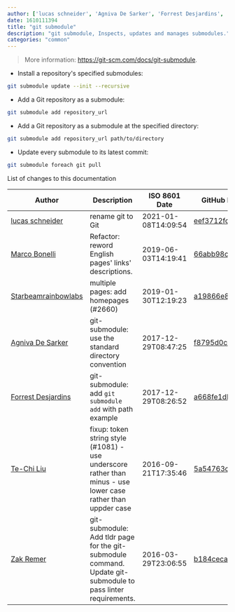```yaml
---
author: ['lucas schneider', 'Agniva De Sarker', 'Forrest Desjardins', 'Zak Remer', 'Starbeamrainbowlabs', 'Marco Bonelli', 'Te-Chi Liu']
date: 1610111394
title: "git submodule"
description: "git submodule, Inspects, updates and manages submodules."
categories: "common"
---
```

> More information: <https://git-scm.com/docs/git-submodule>.

- Install a repository's specified submodules:

```bash
git submodule update --init --recursive
```

- Add a Git repository as a submodule:

```bash
git submodule add repository_url
```

- Add a Git repository as a submodule at the specified directory:

```bash
git submodule add repository_url path/to/directory
```

- Update every submodule to its latest commit:

```bash
git submodule foreach git pull
```
List of changes to this documentation


Author | Description | ISO 8601 Date | GitHub link
------|-----|-----|-----
[lucas schneider](mailto:casdpa@gmail.com) | rename git to Git | 2021-01-08T14:09:54 | [eef3712fc3a6](https://github.com/tldr-pages/tldr/commit/eef3712fc3a6a3774384b2e4ed934583c8349d75)
[Marco Bonelli](mailto:marco@mebeim.net) | Refactor: reword English pages' links' descriptions. | 2019-06-03T14:19:41 | [66abb98ce935](https://github.com/tldr-pages/tldr/commit/66abb98ce935c0f4516bf30c4d6da72180d5a3ab)
[Starbeamrainbowlabs](mailto:sbrl@starbeamrainbowlabs.com) | multiple pages: add homepages (#2660) | 2019-01-30T12:19:23 | [a19866e88add](https://github.com/tldr-pages/tldr/commit/a19866e88addb239484637579b17e7c6ea9b53aa)
[Agniva De Sarker](mailto:agnivade@yahoo.co.in) | git-submodule: use the standard directory convention | 2017-12-29T08:47:25 | [f8795d0c0129](https://github.com/tldr-pages/tldr/commit/f8795d0c0129f1a2e5b2f073cdacc8f8642ef188)
[Forrest Desjardins](mailto:desjardinsfg@gmail.com) | git-submodule: add `git submodule add` with path example | 2017-12-29T08:26:52 | [a668fe1db345](https://github.com/tldr-pages/tldr/commit/a668fe1db3456456074391ca9bf6af46aa657f32)
[Te-Chi Liu](mailto:liuderchi@gmail.com) | fixup: token string style (#1081) - use underscore rather than minus - use lower case rather than uppder case | 2016-09-21T17:35:46 | [5a54763c72d1](https://github.com/tldr-pages/tldr/commit/5a54763c72d1ed1b6eb5dbf195ee547527afc608)
[Zak Remer](mailto:zak.remer@gmail.com) | git-submodule: Add tldr page for the git-submodule command. Update git-submodule to pass linter requirements. | 2016-03-29T23:06:55 | [b184ceca66df](https://github.com/tldr-pages/tldr/commit/b184ceca66df0bd5f1820d556a1400ecd8c455eb)

